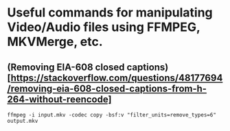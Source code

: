 # Useful commands for manipulating Video/Audio files using FFMPEG, MKVMerge, etc.
## (Removing EIA-608 closed captions)[https://stackoverflow.com/questions/48177694/removing-eia-608-closed-captions-from-h-264-without-reencode]
`ffmpeg -i input.mkv -codec copy -bsf:v "filter_units=remove_types=6" output.mkv`
